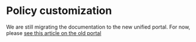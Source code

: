 ﻿# Policy customization

We are still migrating the documentation to the new unified portal. For now, please
[see this article on the old portal](http://pki.lacunasoftware.com/Help/html/bb908319-3eaf-421e-8b81-bc713ae14d1f.htm)
